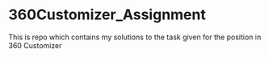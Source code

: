# 360Customizer_Assignment
This is repo which contains my solutions to the task given for the position in 360 Customizer
